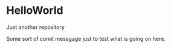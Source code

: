 # HelloWorld
Just another repository 

Some sort of comit messgage just to test what is going on here. 
